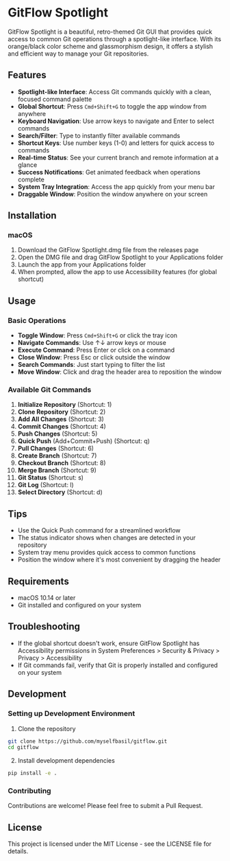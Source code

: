 # GitFlow Spotlight

GitFlow Spotlight is a beautiful, retro-themed Git GUI that provides quick access to common Git operations through a spotlight-like interface. With its orange/black color scheme and glassmorphism design, it offers a stylish and efficient way to manage your Git repositories.

## Features

- **Spotlight-like Interface**: Access Git commands quickly with a clean, focused command palette
- **Global Shortcut**: Press `Cmd+Shift+G` to toggle the app window from anywhere
- **Keyboard Navigation**: Use arrow keys to navigate and Enter to select commands
- **Search/Filter**: Type to instantly filter available commands
- **Shortcut Keys**: Use number keys (1-0) and letters for quick access to commands
- **Real-time Status**: See your current branch and remote information at a glance
- **Success Notifications**: Get animated feedback when operations complete
- **System Tray Integration**: Access the app quickly from your menu bar
- **Draggable Window**: Position the window anywhere on your screen

## Installation

### macOS

1. Download the GitFlow Spotlight.dmg file from the releases page
2. Open the DMG file and drag GitFlow Spotlight to your Applications folder
3. Launch the app from your Applications folder
4. When prompted, allow the app to use Accessibility features (for global shortcut)

## Usage

### Basic Operations

- **Toggle Window**: Press `Cmd+Shift+G` or click the tray icon
- **Navigate Commands**: Use ↑↓ arrow keys or mouse
- **Execute Command**: Press Enter or click on a command
- **Close Window**: Press Esc or click outside the window
- **Search Commands**: Just start typing to filter the list
- **Move Window**: Click and drag the header area to reposition the window

### Available Git Commands

1. **Initialize Repository** (Shortcut: 1)
2. **Clone Repository** (Shortcut: 2)
3. **Add All Changes** (Shortcut: 3)
4. **Commit Changes** (Shortcut: 4)
5. **Push Changes** (Shortcut: 5)
6. **Quick Push** (Add+Commit+Push) (Shortcut: q)
7. **Pull Changes** (Shortcut: 6)
8. **Create Branch** (Shortcut: 7)
9. **Checkout Branch** (Shortcut: 8)
10. **Merge Branch** (Shortcut: 9)
11. **Git Status** (Shortcut: s)
12. **Git Log** (Shortcut: l)
13. **Select Directory** (Shortcut: d)

## Tips

- Use the Quick Push command for a streamlined workflow
- The status indicator shows when changes are detected in your repository
- System tray menu provides quick access to common functions
- Position the window where it's most convenient by dragging the header

## Requirements

- macOS 10.14 or later
- Git installed and configured on your system

## Troubleshooting

- If the global shortcut doesn't work, ensure GitFlow Spotlight has Accessibility permissions in System Preferences > Security & Privacy > Privacy > Accessibility
- If Git commands fail, verify that Git is properly installed and configured on your system

## Development

### Setting up Development Environment

1. Clone the repository
```bash
git clone https://github.com/myselfbasil/gitflow.git
cd gitflow
```

2. Install development dependencies
```bash
pip install -e .
```

### Contributing

Contributions are welcome! Please feel free to submit a Pull Request.

## License

This project is licensed under the MIT License - see the LICENSE file for details.
